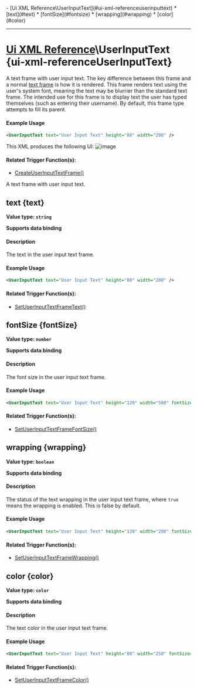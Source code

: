 <div id="toc" markdown="1">
- [Ui XML Reference\UserInputText](#ui-xml-referenceuserinputtext)
  * [text](#text)
  * [fontSize](#fontsize)
  * [wrapping](#wrapping)
  * [color](#color)

</div>

***

# [Ui XML Reference](Ui-XML)\\UserInputText {ui-xml-referenceUserInputText}

[](overview-start)

A text frame with user input text. The key difference between this frame and a normal [text frame](Ui-XML-Text) is how it is rendered. This frame renders text using the user's system font, meaning the text may be blurrier than the standard text frame. The intended use for this frame is to display text the user has typed themselves (such as entering their username). By default, this frame type attempts to fill its parent.

#### Example Usage
[](example-usage-start)
```xml
<UserInputText text="User Input Text" height="80" width="200" />
```
This XML produces the following UI:
![image](https://user-images.githubusercontent.com/34138206/149570848-4721af57-2ebe-46b5-906d-b0fe4f6f06d1.png)

[](example-usage-end)

[](extra-section-start)
#### Related Trigger Function(s):
- [CreateUserInputTextFrame()](Trigger-API-Reference-DCEI-Functions-Custom-UI#transform-createuserinputtextframetransform-parent)
[](extra-section-end)

[](overview-end)

A text frame with user input text.

## [](UserInputText.text)text {text}
**Value type: `string`**

**Supports data binding**

[](manual-wiki-start)

#### Description
[](description-start)
The text in the user input text frame.
[](description-end)

#### Example Usage
[](example-usage-start)
```xml
<UserInputText text="User Input Text" height="80" width="200" />
```
[](example-usage-end)

[](extra-section-start)
#### Related Trigger Function(s):
- [SetUserInputTextFrameText()](Trigger-API-Reference-DCEI-Functions-Custom-UI#void-setuserinputtextframetexttransform-text-string-content)
[](extra-section-end)

[](manual-wiki-end)

## [](UserInputText.fontSize)fontSize {fontSize}
**Value type: `number`**

**Supports data binding**

[](manual-wiki-start)

#### Description
[](description-start)
The font size in the user input text frame.
[](description-end)

#### Example Usage
[](example-usage-start)
```xml
<UserInputText text="User Input Text" height="120" width="500" fontSize="80" />
```
[](example-usage-end)

[](extra-section-start)
#### Related Trigger Function(s):
- [SetUserInputTextFrameFontSize()](Trigger-API-Reference-DCEI-Functions-Custom-UI#void-setuserinputtextframefontsizetransform-text-float-size)
[](extra-section-end)

[](manual-wiki-end)

## [](UserInputText.wrapping)wrapping {wrapping}
**Value type: `boolean`**

**Supports data binding**

[](manual-wiki-start)

#### Description
[](description-start)
The status of the text wrapping in the user input text frame, where `true` means the wrapping is enabled. This is false by default.
[](description-end)

#### Example Usage
[](example-usage-start)
```xml
<UserInputText text="User Input Text" height="120" width="200" fontSize="80" wrapping="true" />
```
[](example-usage-end)

[](extra-section-start)
#### Related Trigger Function(s):
- [SetUserInputTextFrameWrapping()](Trigger-API-Reference-DCEI-Functions-Custom-UI#void-setuserinputtextframewrappingtransform-text-bool-enable)
[](extra-section-end)

[](manual-wiki-end)

## [](UserInputText.color)color {color}
**Value type: `color`**

**Supports data binding**

[](manual-wiki-start)

#### Description
[](description-start)
The text color in the user input text frame.
[](description-end)

#### Example Usage
[](example-usage-start)
```xml
<UserInputText text="User Input Text" height="80" width="250" fontSize="40" color="r: 1, g: 1, b: 1, a: 1" />
```
[](example-usage-end)

[](extra-section-start)
#### Related Trigger Function(s):
- [SetUserInputTextFrameColor()](Trigger-API-Reference-DCEI-Functions-Custom-UI#void-setuserinputtextframecolortransform-text-colorrgb-color)
[](extra-section-end)

[](manual-wiki-end)

